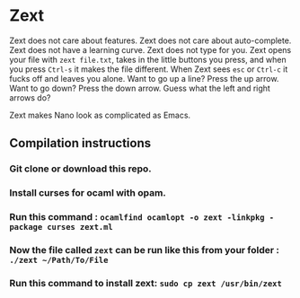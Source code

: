 # Zext
Zext does not care about features. Zext does not care about auto-complete. Zext does not have a learning curve. Zext does not type for you. Zext opens your file with `zext file.txt`, takes in the little buttons you press, and when you press `Ctrl-s` it makes the file different. When Zext sees `esc` or `Ctrl-c` it fucks off and leaves you alone. Want to go up a line? Press the up arrow. Want to go down? Press the down arrow. Guess what the left and right arrows do?

Zext makes Nano look as complicated as Emacs.

## Compilation instructions
### Git clone or download this repo.
### Install curses for ocaml with opam.
### Run this command : `ocamlfind ocamlopt -o zext -linkpkg -package curses zext.ml`
### Now the file called `zext` can be run like this from your folder : `./zext ~/Path/To/File`
### Run this command to install zext: `sudo cp zext /usr/bin/zext`
